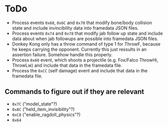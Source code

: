 # ToDo
* Process events `0x68`, `0x6C` and `0x70` that modify bone/body collision state and include invincibility data into framedata JSON files.
* Process events `0x74` and `0x78` that modify jab follow up state and include data about when jab followups are possible into framedata JSON files.
* Donkey Kong only has a throw command of type 1 for ThrowF, because he keeps carrying the opponent. Currently this just ressults in an assertion failure. Somehow handle this properly.
* Process `0x60` event, which shoots a projectile (e.g. Fox/Falco ThrowHi, ThrowLw) and include that data in the framedata file.
* Process the `0xCC` (self damage) event and include that data in the framedata file.

## Commands to figure out if they are relevant
* `0x7C` ("model_state"?)
* `0x8C` ("held_item_invisibility"?)
* `0xC8` ("enable_ragdoll_physics"?)
* `0x64`
